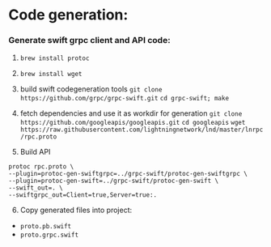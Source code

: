 # Code generation:

### Generate swift grpc client and API code:

1. `brew install protoc`
2. `brew install wget`

3. build swift codegeneration tools
`git clone https://github.com/grpc/grpc-swift.git`
`cd grpc-swift; make`

4. fetch dependencies and use it as workdir for generation 
`git clone https://github.com/googleapis/googleapis.git`
`cd googleapis`
`wget https://raw.githubusercontent.com/lightningnetwork/lnd/master/lnrpc/rpc.proto`

5. Build API
```
protoc rpc.proto \
--plugin=protoc-gen-swiftgrpc=../grpc-swift/protoc-gen-swiftgrpc \
--plugin=protoc-gen-swift=../grpc-swift/protoc-gen-swift \
--swift_out=. \
--swiftgrpc_out=Client=true,Server=true:.
```
6. Copy generated files into project:
- `proto.pb.swift`
- `proto.grpc.swift`



